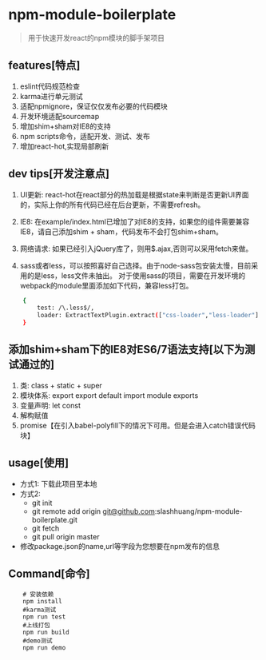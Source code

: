 # npm-module-boilerplate

> 用于快速开发react的npm模块的脚手架项目

## features[特点]
1. eslint代码规范检查
2. karma进行单元测试
3. 适配npmignore，保证仅仅发布必要的代码模块
4. 开发环境适配sourcemap
5. 增加shim+sham对IE8的支持
5. npm scripts命令，适配开发、测试、发布
7. 增加react-hot,实现局部刷新

## dev tips[开发注意点]
1. UI更新: react-hot在react部分的热加载是根据state来判断是否更新UI界面的，实际上你的所有代码已经在后台更新，不需要refresh。

2. IE8: 在example/index.html已增加了对IE8的支持，如果您的组件需要兼容IE8，请自己添加shim + sham，代码发布不会打包shim+sham。

3. 网络请求: 如果已经引入jQuery库了，则用$.ajax,否则可以采用fetch来做。

4. sass或者less，可以按照喜好自己选择。由于node-sass包安装太慢，目前采用的是less，less文件未抽出。
对于使用sass的项目，需要在开发环境的webpack的module里面添加如下代码，兼容less打包。
```bash
    {
        test: /\.less$/,
        loader: ExtractTextPlugin.extract(["css-loader","less-loader"]
    }
```

## 添加shim+sham下的IE8对ES6/7语法支持[以下为测试通过的]
1. 类:  class + static + super
2. 模块体系: export export default import module exports
3. 变量声明: let const 
4. 解构赋值
5. promise【在引入babel-polyfill下的情况下可用。但是会进入catch错误代码块】


## usage[使用]

- 方式1: 下载此项目至本地
- 方式2: 
    - git init
    - git remote add origin git@github.com:slashhuang/npm-module-boilerplate.git
    - git fetch
    - git pull origin master
- 修改package.json的name,url等字段为您想要在npm发布的信息  

## Command[命令]

```
    # 安装依赖
    npm install 
	#karma测试	
	npm run test	
	#上线打包	
	npm run build	
	#demo测试	
	npm run demo	
```


